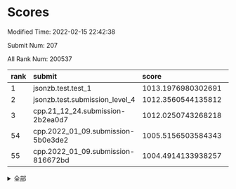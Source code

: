 # Scores

Modified Time: 2022-02-15 22:42:38

Submit Num: 207

All Rank Num: 200537

| rank |               submit               |       score        |       sigma        | pk_num |
| :--- | :--------------------------------- | :----------------- | :----------------- | :----- |
| 1    | jsonzb.test.test_1                 | 1013.1976980302691 | 0.8110281187205145 | 3870   |
| 2    | jsonzb.test.submission_level_4     | 1012.3560544135812 | 0.790021193319336  | 3872   |
| 3    | cpp.21_12_24.submission-2b2ea0d7   | 1012.0250743268218 | 0.7870877502770566 | 3876   |
| 54   | cpp.2022_01_09.submission-5b0e3de2 | 1005.5156503584343 | 0.7212376742125707 | 3875   |
| 55   | cpp.2022_01_09.submission-816672bd | 1004.4914133938257 | 0.7124759552654386 | 3879   |


<details>
<summary>全部</summary>

| rank |                 submit                 |       score        |       sigma        | pk_num |
| :--- | :------------------------------------- | :----------------- | :----------------- | :----- |
| 1    | jsonzb.test.test_1                     | 1013.1976980302691 | 0.8110281187205145 | 3870   |
| 2    | jsonzb.test.submission_level_4         | 1012.3560544135812 | 0.790021193319336  | 3872   |
| 3    | cpp.21_12_24.submission-2b2ea0d7       | 1012.0250743268218 | 0.7870877502770566 | 3876   |
| 4    | gobigger.level_3.submission_level_3_5  | 1011.7077321361957 | 0.7948610695143424 | 3878   |
| 5    | gobigger.level_3.submission_level_3_26 | 1011.4183101576181 | 0.7683195821193515 | 3877   |
| 6    | gobigger.level_3.submission_level_3_39 | 1011.3201593770407 | 0.7602911590603355 | 3873   |
| 7    | gobigger.level_3.submission_level_3_23 | 1011.226666666793  | 0.7844637955268919 | 3880   |
| 8    | gobigger.level_3.submission_level_3_20 | 1011.210399269602  | 0.7671938739510914 | 3874   |
| 9    | gobigger.level_3.submission_level_3_31 | 1011.1735958032302 | 0.7599295230253276 | 3880   |
| 10   | gobigger.level_3.submission_level_3_4  | 1011.0219057482468 | 0.7820983549367624 | 3873   |
| 11   | gobigger.level_3.submission_level_3_35 | 1010.7996390012102 | 0.7636347671661927 | 3876   |
| 12   | gobigger.level_3.submission_level_3_24 | 1010.7541004364466 | 0.7761101026315051 | 3876   |
| 13   | gobigger.level_3.submission_level_3_21 | 1010.6680003106719 | 0.7803592644127495 | 3872   |
| 14   | gobigger.level_3.submission_level_3_9  | 1010.6594991159301 | 0.7768007631506793 | 3877   |
| 15   | gobigger.level_3.submission_level_3_2  | 1010.6547156860222 | 0.7532494398966153 | 3877   |
| 16   | gobigger.level_3.submission_level_3_16 | 1010.652723762334  | 0.7601237929012573 | 3878   |
| 17   | gobigger.level_3.submission_level_3_10 | 1010.5972788265268 | 0.7696402214436874 | 3881   |
| 18   | gobigger.level_3.submission_level_3_30 | 1010.5870958967953 | 0.7609995376377201 | 3876   |
| 19   | gobigger.level_3.submission_level_3_45 | 1010.5796784706724 | 0.7819116396339792 | 3879   |
| 20   | gobigger.level_3.submission_level_3_29 | 1010.5795601404411 | 0.7641127382661778 | 3876   |
| 21   | gobigger.level_3.submission_level_3_14 | 1010.3738191009165 | 0.7563572302278923 | 3881   |
| 22   | gobigger.level_3.submission_level_3_38 | 1010.3380935504928 | 0.7842484312320523 | 3876   |
| 23   | gobigger.level_3.submission_level_3_42 | 1010.0943330639367 | 0.7407894285161131 | 3877   |
| 24   | gobigger.level_3.submission_level_3_37 | 1009.9094329684273 | 0.7499401555822297 | 3877   |
| 25   | gobigger.level_3.submission_level_3_32 | 1009.903390072176  | 0.7475205218149552 | 3871   |
| 26   | gobigger.level_3.submission_level_3_17 | 1009.8548278274413 | 0.7463944085820517 | 3873   |
| 27   | gobigger.level_3.submission_level_3_28 | 1009.841800853388  | 0.7743485918677958 | 3875   |
| 28   | gobigger.level_3.submission_level_3_18 | 1009.8212382929296 | 0.7574165755675502 | 3877   |
| 29   | gobigger.level_3.submission_level_3_7  | 1009.6720580254948 | 0.7367446944067131 | 3876   |
| 30   | gobigger.level_3.submission_level_3_3  | 1009.639064005341  | 0.7918807879997518 | 3868   |
| 31   | gobigger.level_3.submission_level_3_8  | 1009.5806429203371 | 0.7651045014019707 | 3878   |
| 32   | gobigger.level_3.submission_level_3_49 | 1009.5536961489626 | 0.7486414656284172 | 3876   |
| 33   | gobigger.level_3.submission_level_3_0  | 1009.543874893118  | 0.7907050324299237 | 3878   |
| 34   | gobigger.level_3.submission_level_3_1  | 1009.5265989975574 | 0.7525593823993693 | 3872   |
| 35   | gobigger.level_3.submission_level_3_15 | 1009.4289544853112 | 0.7404228406526512 | 3875   |
| 36   | gobigger.level_3.submission_level_3_11 | 1009.4047592900181 | 0.7687841645151219 | 3874   |
| 37   | gobigger.level_3.submission_level_3_40 | 1009.3891890917674 | 0.7530188228773274 | 3875   |
| 38   | gobigger.level_3.submission_level_3_48 | 1009.3385809706341 | 0.7654586804514494 | 3873   |
| 39   | gobigger.level_3.submission_level_3_46 | 1009.2180285420643 | 0.7389866404486032 | 3879   |
| 40   | gobigger.level_3.submission_level_3_43 | 1009.1875429238901 | 0.7445927482647887 | 3873   |
| 41   | gobigger.level_3.submission_level_3_12 | 1009.1832401661948 | 0.7521881693376496 | 3877   |
| 42   | gobigger.level_3.submission_level_3_41 | 1009.1830267767856 | 0.7610015969174503 | 3877   |
| 43   | gobigger.level_3.submission_level_3_47 | 1009.0814664009265 | 0.7478129146799555 | 3878   |
| 44   | gobigger.level_3.submission_level_3_6  | 1009.0695926318751 | 0.7561825949418047 | 3876   |
| 45   | gobigger.level_3.submission_level_3_34 | 1009.0185699503083 | 0.7675740034801622 | 3874   |
| 46   | gobigger.level_3.submission_level_3_44 | 1008.957046160127  | 0.7383368357917701 | 3875   |
| 47   | gobigger.level_3.submission_level_3_19 | 1008.917576001344  | 0.7432975236528381 | 3876   |
| 48   | gobigger.level_3.submission_level_3_13 | 1008.746048548692  | 0.7410232989253435 | 3877   |
| 49   | gobigger.level_3.submission_level_3_22 | 1008.7363694551293 | 0.7516630693586009 | 3874   |
| 50   | gobigger.level_3.submission_level_3_27 | 1008.4704470926331 | 0.7303109238847254 | 3874   |
| 51   | gobigger.level_3.submission_level_3_36 | 1008.3308705624816 | 0.723617745074017  | 3880   |
| 52   | gobigger.level_3.submission_level_3_25 | 1008.1718642640299 | 0.7554597068628487 | 3877   |
| 53   | gobigger.level_3.submission_level_3_33 | 1007.8065403465828 | 0.7204833021468864 | 3875   |
| 54   | cpp.2022_01_09.submission-5b0e3de2     | 1005.5156503584343 | 0.7212376742125707 | 3875   |
| 55   | cpp.2022_01_09.submission-816672bd     | 1004.4914133938257 | 0.7124759552654386 | 3879   |
| 56   | gobigger.level_1.submission_level_1_43 | 1004.3783914628666 | 0.7187507033496894 | 3874   |
| 57   | gobigger.level_1.submission_level_1_36 | 1004.3152503017191 | 0.7223136793640247 | 3873   |
| 58   | gobigger.level_1.submission_level_1_48 | 1004.3108430408256 | 0.7399190935433504 | 3876   |
| 59   | gobigger.level_1.submission_level_1_12 | 1004.282705564039  | 0.7233660292417227 | 3878   |
| 60   | gobigger.level_1.submission_level_1_31 | 1004.1828569315767 | 0.7100368387019392 | 3881   |
| 61   | gobigger.level_1.submission_level_1_20 | 1004.1498725922548 | 0.7212285548813279 | 3875   |
| 62   | gobigger.level_1.submission_level_1_44 | 1004.0931593503675 | 0.7225391557237513 | 3868   |
| 63   | gobigger.level_1.submission_level_1_41 | 1004.0436549562887 | 0.712588383762363  | 3875   |
| 64   | gobigger.level_1.submission_level_1_13 | 1004.0187209765659 | 0.7159249016583452 | 3874   |
| 65   | gobigger.level_1.submission_level_1_47 | 1003.974398439087  | 0.7252109556118602 | 3870   |
| 66   | gobigger.level_1.submission_level_1_4  | 1003.9191759079077 | 0.7236145416073169 | 3877   |
| 67   | gobigger.level_1.submission_level_1_40 | 1003.8861699204735 | 0.7111869001673927 | 3878   |
| 68   | gobigger.level_1.submission_level_1_5  | 1003.8029457590245 | 0.7162683778053854 | 3873   |
| 69   | gobigger.level_1.submission_level_1_8  | 1003.7549995752254 | 0.7179705743429968 | 3880   |
| 70   | gobigger.level_1.submission_level_1_9  | 1003.7158638922236 | 0.7135867490049292 | 3876   |
| 71   | gobigger.level_1.submission_level_1_34 | 1003.7120395515773 | 0.7103475112922202 | 3872   |
| 72   | gobigger.level_1.submission_level_1_26 | 1003.5741783298336 | 0.7062088176664039 | 3873   |
| 73   | gobigger.level_1.submission_level_1_3  | 1003.5411032507667 | 0.7021143981088114 | 3877   |
| 74   | gobigger.level_1.submission_level_1_1  | 1003.5337118964344 | 0.7076592831964481 | 3870   |
| 75   | gobigger.level_1.submission_level_1_18 | 1003.4930368153366 | 0.7198256318018691 | 3876   |
| 76   | gobigger.level_1.submission_level_1_22 | 1003.4822688144953 | 0.7184501507421958 | 3873   |
| 77   | gobigger.level_1.submission_level_1_21 | 1003.4487609636979 | 0.7140431688614646 | 3872   |
| 78   | gobigger.level_1.submission_level_1_35 | 1003.4276733299286 | 0.7137912507717962 | 3874   |
| 79   | gobigger.level_1.submission_level_1_24 | 1003.3783150779511 | 0.7163143096711624 | 3874   |
| 80   | gobigger.level_1.submission_level_1_30 | 1003.3139681294637 | 0.7091954502427037 | 3878   |
| 81   | gobigger.level_1.submission_level_1_2  | 1003.2848366489005 | 0.7121192401564889 | 3879   |
| 82   | gobigger.level_1.submission_level_1_23 | 1003.2411146006525 | 0.7160547767410325 | 3877   |
| 83   | gobigger.level_1.submission_level_1_33 | 1003.2096554551165 | 0.7152233128351456 | 3875   |
| 84   | gobigger.level_1.submission_level_1_7  | 1003.1960389657733 | 0.7088080976089358 | 3874   |
| 85   | gobigger.level_1.submission_level_1_17 | 1003.190011844603  | 0.7147077400367756 | 3879   |
| 86   | gobigger.level_1.submission_level_1_49 | 1003.188126575711  | 0.7151906276934008 | 3873   |
| 87   | gobigger.level_1.submission_level_1_27 | 1003.1581669872434 | 0.7066688606994964 | 3876   |
| 88   | gobigger.level_1.submission_level_1_37 | 1003.1478788760485 | 0.7162637943810537 | 3872   |
| 89   | gobigger.level_1.submission_level_1_10 | 1003.0262221816569 | 0.7128403319450424 | 3874   |
| 90   | gobigger.level_1.submission_level_1_6  | 1002.9910977868653 | 0.7234777473476908 | 3877   |
| 91   | gobigger.level_1.submission_level_1_19 | 1002.8803987665443 | 0.7253569083618822 | 3874   |
| 92   | gobigger.level_1.submission_level_1_46 | 1002.7559800090016 | 0.6997960553729402 | 3877   |
| 93   | gobigger.level_1.submission_level_1_45 | 1002.7502706452221 | 0.7033824598539717 | 3882   |
| 94   | gobigger.level_1.submission_level_1_16 | 1002.6695177955982 | 0.7177572286405633 | 3877   |
| 95   | gobigger.level_1.submission_level_1_15 | 1002.5151170437259 | 0.7097870289556485 | 3873   |
| 96   | gobigger.level_1.submission_level_1_25 | 1002.4790173828535 | 0.704870147628057  | 3871   |
| 97   | gobigger.level_1.submission_level_1_38 | 1002.4182073431125 | 0.7082264549656441 | 3878   |
| 98   | gobigger.level_1.submission_level_1_28 | 1002.4170978438257 | 0.7140574959310202 | 3880   |
| 99   | gobigger.level_1.submission_level_1_39 | 1002.3163710618874 | 0.7184992360562894 | 3877   |
| 100  | gobigger.level_1.submission_level_1_0  | 1002.2460177167691 | 0.7143679255806313 | 3877   |
| 101  | gobigger.level_1.submission_level_1_11 | 1002.2363374915433 | 0.7091098169404498 | 3875   |
| 102  | gobigger.level_1.submission_level_1_14 | 1001.9896212715009 | 0.7105738978834932 | 3878   |
| 103  | gobigger.level_1.submission_level_1_32 | 1001.6434612922973 | 0.7162618505097961 | 3875   |
| 104  | gobigger.level_1.submission_level_1_29 | 1001.2422069783233 | 0.7191639647906276 | 3878   |
| 105  | gobigger.level_1.submission_level_1_42 | 1000.9316082209161 | 0.7178528645551152 | 3877   |
| 106  | gobigger.random.submission_random_25   | 997.4054658385044  | 0.7147362741003044 | 3872   |
| 107  | gobigger.random.submission_random_47   | 997.2504742715377  | 0.7180641937006479 | 3874   |
| 108  | gobigger.random.submission_random_37   | 997.1911361481832  | 0.6999418932087044 | 3876   |
| 109  | gobigger.random.submission_random_4    | 996.9523130970944  | 0.7008716722530564 | 3875   |
| 110  | gobigger.random.submission_random_21   | 996.8986774577655  | 0.7109898414643328 | 3871   |
| 111  | gobigger.random.submission_random_17   | 996.8434114161797  | 0.7081067262836702 | 3879   |
| 112  | gobigger.random.submission_random_11   | 996.7959661720722  | 0.7210327084372693 | 3876   |
| 113  | gobigger.random.submission_random_48   | 996.772931962544   | 0.7060288655906531 | 3873   |
| 114  | gobigger.random.submission_random_29   | 996.6362511435533  | 0.7061299273627684 | 3871   |
| 115  | gobigger.random.submission_random_13   | 996.5863221920279  | 0.7112735671650235 | 3876   |
| 116  | gobigger.random.submission_random_12   | 996.5781949875384  | 0.7116204070104478 | 3874   |
| 117  | gobigger.random.submission_random_41   | 996.571133503695   | 0.7156248399402257 | 3879   |
| 118  | gobigger.random.submission_random_38   | 996.5351737059412  | 0.7084135543878082 | 3876   |
| 119  | gobigger.random.submission_random_0    | 996.504741179429   | 0.7175051436404875 | 3873   |
| 120  | gobigger.random.submission_random_32   | 996.493147673211   | 0.7136693266786588 | 3874   |
| 121  | gobigger.random.submission_random_42   | 996.4926439321014  | 0.699308965889097  | 3873   |
| 122  | gobigger.random.submission_random_16   | 996.4355863802928  | 0.7054046488233418 | 3872   |
| 123  | gobigger.random.submission_random_10   | 996.4120161935467  | 0.69863420277386   | 3875   |
| 124  | gobigger.random.submission_random_3    | 996.2829918446099  | 0.7081333199134241 | 3874   |
| 125  | gobigger.random.submission_random_34   | 996.2321769000373  | 0.7098033428643776 | 3880   |
| 126  | gobigger.random.submission_random_2    | 996.2149485732526  | 0.7164829148191123 | 3873   |
| 127  | gobigger.random.submission_random_30   | 996.1256452740297  | 0.7077203361101471 | 3875   |
| 128  | gobigger.random.submission_random_28   | 996.1089956066547  | 0.7064694602782581 | 3877   |
| 129  | gobigger.random.submission_random_39   | 996.0656947081175  | 0.7169420397284254 | 3876   |
| 130  | gobigger.random.submission_random_40   | 996.0651342016239  | 0.7038105205159649 | 3874   |
| 131  | gobigger.random.submission_random_33   | 996.0583895286527  | 0.7220976309206671 | 3875   |
| 132  | gobigger.random.submission_random_31   | 996.0534213019681  | 0.714615988339689  | 3871   |
| 133  | gobigger.random.submission_random_14   | 995.9960493189834  | 0.711979128239967  | 3871   |
| 134  | gobigger.random.submission_random_8    | 995.9956608561497  | 0.6985142334070863 | 3876   |
| 135  | gobigger.random.submission_random_23   | 995.9956443883398  | 0.7022931653644446 | 3873   |
| 136  | gobigger.random.submission_random_46   | 995.957987660882   | 0.7092867034337108 | 3866   |
| 137  | gobigger.random.submission_random_24   | 995.9360107546754  | 0.7172420888911898 | 3877   |
| 138  | gobigger.random.submission_random_36   | 995.8808074660221  | 0.7232058479807455 | 3868   |
| 139  | gobigger.random.submission_random_43   | 995.8205849277764  | 0.709168634509005  | 3875   |
| 140  | gobigger.random.submission_random_9    | 995.8156451875045  | 0.7147969142661053 | 3874   |
| 141  | gobigger.random.submission_random_15   | 995.8047070780186  | 0.7153960283912525 | 3876   |
| 142  | gobigger.random.submission_random_26   | 995.7724791850917  | 0.7308389804112013 | 3877   |
| 143  | gobigger.random.submission_random_7    | 995.5869067797744  | 0.7178758259902546 | 3875   |
| 144  | gobigger.random.submission_random_5    | 995.5186165819516  | 0.7157698175544829 | 3872   |
| 145  | gobigger.random.submission_random_18   | 995.4860227602674  | 0.7189255953728438 | 3877   |
| 146  | gobigger.random.submission_random_1    | 995.4533976602711  | 0.7264482844010992 | 3874   |
| 147  | gobigger.random.submission_random_6    | 995.433485885804   | 0.700927704573728  | 3875   |
| 148  | gobigger.random.submission_random_49   | 995.3253588982572  | 0.7070376495490152 | 3873   |
| 149  | gobigger.random.submission_random_44   | 995.1447212183032  | 0.7176598904483378 | 3877   |
| 150  | gobigger.random.submission_random_19   | 995.1080383809164  | 0.7143139229991237 | 3875   |
| 151  | gobigger.random.submission_random_27   | 994.9880228254947  | 0.704596755370429  | 3876   |
| 152  | gobigger.random.submission_random_22   | 994.9070683487921  | 0.7127573853860025 | 3877   |
| 153  | gobigger.random.submission_random_35   | 994.875817443062   | 0.711982661745131  | 3864   |
| 154  | gobigger.random.submission_random_45   | 994.8314081118943  | 0.7145093306023202 | 3876   |
| 155  | gobigger.random.submission_random_20   | 994.7888511302174  | 0.7142611899548308 | 3873   |
| 156  | gobigger.level_2.submission_level_2_39 | 994.3612513991163  | 0.7308346400948671 | 3874   |
| 157  | gobigger.level_2.submission_level_2_27 | 994.2879393705613  | 0.7312114602106212 | 3878   |
| 158  | gobigger.level_2.submission_level_2_31 | 993.9020029306752  | 0.7239324032829537 | 3875   |
| 159  | gobigger.level_2.submission_level_2_9  | 993.8031392652956  | 0.7366723545109755 | 3875   |
| 160  | gobigger.level_2.submission_level_2_2  | 993.4900957539306  | 0.7263611725671749 | 3870   |
| 161  | gobigger.level_2.submission_level_2_37 | 993.4804913525319  | 0.7504100280234689 | 3878   |
| 162  | gobigger.level_2.submission_level_2_30 | 993.3961010973684  | 0.733582264718583  | 3872   |
| 163  | gobigger.level_2.submission_level_2_1  | 993.3046364834272  | 0.7253224413709697 | 3875   |
| 164  | gobigger.level_2.submission_level_2_6  | 993.047724036941   | 0.7431701086652819 | 3877   |
| 165  | gobigger.level_2.submission_level_2_34 | 993.0461240167948  | 0.7347843346283615 | 3879   |
| 166  | gobigger.level_2.submission_level_2_44 | 992.9986323126835  | 0.7429058366545251 | 3874   |
| 167  | gobigger.level_2.submission_level_2_26 | 992.9765178560499  | 0.750898305921124  | 3876   |
| 168  | gobigger.level_2.submission_level_2_23 | 992.9538512135515  | 0.738069189524447  | 3879   |
| 169  | gobigger.level_2.submission_level_2_4  | 992.9277996892912  | 0.7274939115005661 | 3875   |
| 170  | gobigger.level_2.submission_level_2_18 | 992.9032435881853  | 0.7311854885640532 | 3875   |
| 171  | gobigger.level_2.submission_level_2_21 | 992.6449629215778  | 0.7620280142188499 | 3876   |
| 172  | gobigger.level_2.submission_level_2_49 | 992.5806862203556  | 0.7429232311383109 | 3877   |
| 173  | gobigger.level_2.submission_level_2_45 | 992.5648834784305  | 0.7338581879020707 | 3871   |
| 174  | gobigger.level_2.submission_level_2_15 | 992.5209854508142  | 0.7454367374320682 | 3876   |
| 175  | gobigger.level_2.submission_level_2_38 | 992.5119116712453  | 0.7313202973864396 | 3877   |
| 176  | gobigger.level_2.submission_level_2_16 | 992.4023915535081  | 0.7340726332327714 | 3873   |
| 177  | gobigger.level_2.submission_level_2_33 | 992.3694318013031  | 0.7474966264297694 | 3875   |
| 178  | gobigger.level_2.submission_level_2_46 | 992.3326705992014  | 0.7715641843459905 | 3878   |
| 179  | gobigger.level_2.submission_level_2_10 | 992.2292998766222  | 0.7768537068809359 | 3873   |
| 180  | gobigger.level_2.submission_level_2_29 | 992.1571064788375  | 0.7536400414964841 | 3873   |
| 181  | gobigger.level_2.submission_level_2_22 | 992.0694033654798  | 0.742075550500168  | 3875   |
| 182  | gobigger.level_2.submission_level_2_36 | 992.0478628130968  | 0.7476800740266484 | 3878   |
| 183  | gobigger.level_2.submission_level_2_8  | 991.9650473566342  | 0.7399589441016627 | 3874   |
| 184  | gobigger.level_2.submission_level_2_24 | 991.8267330658275  | 0.7424170267515979 | 3870   |
| 185  | gobigger.level_2.submission_level_2_7  | 991.7691512290173  | 0.7456308678518987 | 3874   |
| 186  | gobigger.level_2.submission_level_2_32 | 991.7639171653661  | 0.7406630512199704 | 3876   |
| 187  | gobigger.level_2.submission_level_2_48 | 991.6762424734618  | 0.7678679429028781 | 3874   |
| 188  | gobigger.level_2.submission_level_2_13 | 991.5981070886086  | 0.7454878012692876 | 3877   |
| 189  | gobigger.level_2.submission_level_2_28 | 991.3973433595285  | 0.756431791027394  | 3877   |
| 190  | gobigger.level_2.submission_level_2_40 | 991.3894964680312  | 0.732242250683904  | 3875   |
| 191  | gobigger.level_2.submission_level_2_19 | 991.338788317525   | 0.7371339117010646 | 3871   |
| 192  | gobigger.level_2.submission_level_2_5  | 991.2703909622288  | 0.7478953124339187 | 3875   |
| 193  | gobigger.level_2.submission_level_2_17 | 991.1802270395222  | 0.7790749338323217 | 3879   |
| 194  | gobigger.level_2.submission_level_2_12 | 991.1609943717366  | 0.7536841302594761 | 3877   |
| 195  | gobigger.level_2.submission_level_2_47 | 991.0707110092628  | 0.7486840925719714 | 3874   |
| 196  | gobigger.level_2.submission_level_2_25 | 991.0537243419983  | 0.7424140364189381 | 3879   |
| 197  | gobigger.level_2.submission_level_2_43 | 990.9762083089771  | 0.7508844363698884 | 3871   |
| 198  | gobigger.level_2.submission_level_2_11 | 990.9383676644476  | 0.7629979490780803 | 3873   |
| 199  | gobigger.level_2.submission_level_2_35 | 990.7342880180911  | 0.773264532461634  | 3873   |
| 200  | gobigger.level_2.submission_level_2_14 | 990.6663158549283  | 0.7477586962936345 | 3878   |
| 201  | gobigger.level_2.submission_level_2_42 | 990.582908401898   | 0.7627914832453315 | 3875   |
| 202  | gobigger.level_2.submission_level_2_3  | 990.5493933548385  | 0.7650555592044747 | 3877   |
| 203  | gobigger.level_2.submission_level_2_20 | 990.4162871922883  | 0.7539138411691053 | 3874   |
| 204  | gobigger.level_2.submission_level_2_41 | 990.3708098019683  | 0.7828976828312358 | 3880   |
| 205  | gobigger.level_2.submission_level_2_0  | 990.0566941184296  | 0.7986368192818664 | 3870   |
| 206  | gobigger.none.submission_none_1        | 979.528587078876   | 1.2469269043781708 | 3865   |
| 207  | gobigger.none.submission_none_0        | 976.3661518140109  | 1.4503427131749465 | 3877   |

</details>